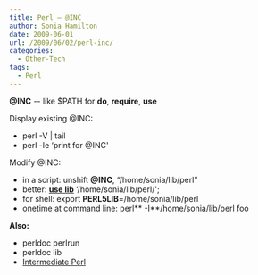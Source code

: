 ```yaml
---
title: Perl – @INC
author: Sonia Hamilton
date: 2009-06-01
url: /2009/06/02/perl-inc/
categories:
  - Other-Tech
tags:
  - Perl
---
```

**@INC** -- like $PATH for **do**, **require**, **use**

<!--more-->

Display existing @INC:

  * perl -V | tail
  * perl -le &#8216;print for @INC'

Modify @INC:

  * in a script: unshift **@INC**, &#8220;/home/sonia/lib/perl&#8221;
  * better: [**use lib**][1] &#8216;/home/sonia/lib/perl/';
  * for shell: export **PERL5LIB**=/home/sonia/lib/perl
  * onetime at command line: perl** -I**/home/sonia/lib/perl foo

**Also:**

  * perldoc perlrun
  * perldoc lib
  * [Intermediate Perl][2]

 [1]: http://perldoc.perl.org/lib.html
 [2]: http://oreilly.com/catalog/9780596102067/
